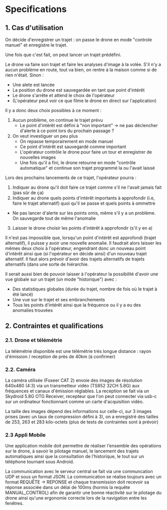 # Specifications

## 1. Cas d'utilisation

On décide d'enregistrer un trajet : on passe le drone en mode "controle manuel" et enregistre le trajet.

Une fois que c'est fait, on peut lancer un trajet prédéfini.

Le drone va faire son trajet et faire les analyses d'image à la volée. S'il n'y a aucun problème en route, 
tout va bien, on rentre à la maison comme si de rien n'était. Sinon :

 - Une alete est lancée
 - La position du drone est sauvegardée en tant que point d'intérêt
 - Le drone s'arrête et attend le choix de l'opérateur
 - (L'opérateur peut voir ce que filme le drone en direct sur l'application)

Il y a donc deux choix possibles à ce moment :
1. Aucun problème, on continue le trajet prévu
    - Le point d'intérêt est défini à "non important" -> ne pas déclencher d'alerte à ce point lors du prochain passage ?
2. On veut investiguer un peu plus 
    - On repasse temporairement en mode manuel 
    - Ce point d'intérêt est sauvegardé comme important
    - L'opérateur contrôle le drone pour faire un tour et enregistrer de nouvelles images
    - Une fois qu'il a fini, le drone retourne en mode "contrôle automatique" et continue son trajet programmé la ou l'avait laissé

Lors des prochains lancements de ce trajet, l'opérateur pourra :
1. Indiquer au drone qu'il doit faire ce trajet comme s'il ne l'avait jamais fait (pas sûr de ça) 
2. Indiquer au drone quels points d'intérêt importants à approfondir (i.e, faire le trajet alternatif) quoi qu'il se passe
et quels points à ommettre 
 - Ne pas lancer d'alerte sur les points omis, même s'il y a un problème. On sauvegarde tout de même l'anomalie
3. Laisser le drone choisir les points d'intérêt à approfondir (s'il y en a)
    
Il n'est pas impossible que, lorsqu'un point d'intérêt est approfondi (trajet alternatif), il puisse y avoir une nouvelle anomalie.
Il faudrait alors laisser les mêmes deux choix à l'opérateur, engendrant donc un nouveau point d'intérêt ainsi que (si l'opérateur en décide ainsi) d'un nouveau trajet alternatif. Il faut alors prévoir d'avoir des trajets alternatifs de trajets alternatifs (dans une sorte de hiérarchie. 

Il serait aussi bien de pouvoir laisser à l'opérateur la possibilité d'avoir une vue globale sur un trajet (un mode "historique") avec :
 - Des statistiques globales (durée du trajet, nombre de fois où le trajet à été lancé)
 - Une vue sur le trajet et ses embranchements
 - Tous les points d'intérêt ainsi que la fréquence ou il y a eu des anomalies trouvées

## 2. Contraintes et qualifications

### 2.1. Drone et télémétrie

La télémétrie disponible est une télémétrie très longue distance : rayon d'émission / reception de près de 40km (à confirmer)

### 2.2. Caméra

La caméra utilisée (Foxeer CAT 2) envoie des images de résolution 640x480 (4:3) via un transmetteur vidéo (TS852 32CH 5.8G) aux fréquences et canaux d'émission réglables. La reception se fait via un Skydroid 5.8G OTG Receiver, recepteur que l'on peut connecter via usb-c sur un ordinateur fonctionnant comme un carte d'acquisition vidéo.

La taille des images dépend des informations sur celle-ci, sur 3 images prises (avec un taux de compression défini à 3), on a enregistré
des tailles de 253, 263 et 283 kilo-octets (plus de tests de contraintes sont à prévoir)

### 2.3 Appli Mobile

Une application mobile doit permettre de réaliser l'ensemble des opérations sur le drone, à savoir le pilotage manuel, le lancement des trajets automatiques ainsi que la consultation de l'historique, le tout sur un téléphone tournant sous Android.

La communication avec le serveur central se fait via une communcation UDP et sous un format JSON. La communication se réalise toujours avec un format REQUÊTE -> REPONSE et chaque transmission doit recevoir sa réponse associée dans un délai de 100ms (hormis la requête MANUAL_CONTROL) afin de garantir une bonne réactivité sur le pilotage du drone ainsi qu'une ergonomie correcte lors de la navigation entre les fenêtres.
